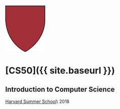 ![Harvard crest](/assets/images/shield.png)

# [CS50]({{ site.baseurl }})

## Introduction to Computer Science

[Harvard Summer School](http://www.summer.harvard.edu/)\\
2018
